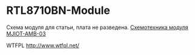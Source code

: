 # RTL8710BN-Module

Схема модуля для статьи, плата не разведена.
[Схемотехника модуля MJIOT-AMB-03](https://adelectronics.ru/2017/06/11/%d1%81%d1%85%d0%b5%d0%bc%d0%be%d1%82%d0%b5%d1%85%d0%bd%d0%b8%d0%ba%d0%b0-%d0%bc%d0%be%d0%b4%d1%83%d0%bb%d1%8f-mjiot-amb-03/)<br>

WTFPL
http://www.wtfpl.net/
